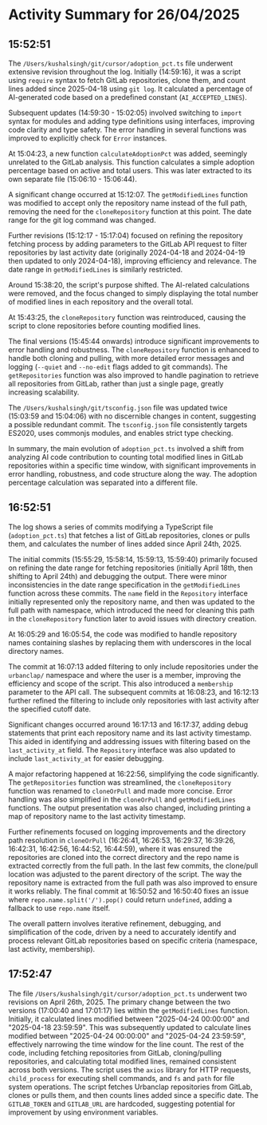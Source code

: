 # Activity Summary for 26/04/2025

## 15:52:51
The `/Users/kushalsingh/git/cursor/adoption_pct.ts` file underwent extensive revision throughout the log.  Initially (14:59:16), it was a script using `require` syntax to fetch GitLab repositories, clone them, and count lines added since 2025-04-18 using `git log`.  It calculated a percentage of AI-generated code based on a predefined constant (`AI_ACCEPTED_LINES`).

Subsequent updates (14:59:30 - 15:02:05) involved switching to `import` syntax for modules and adding type definitions using interfaces, improving code clarity and type safety.  The error handling in several functions was improved to explicitly check for `Error` instances.

At 15:04:23, a new function `calculateAdoptionPct` was added, seemingly unrelated to the GitLab analysis. This function calculates a simple adoption percentage based on active and total users.  This was later extracted to its own separate file (15:06:10 - 15:06:44).

A significant change occurred at 15:12:07. The `getModifiedLines` function was modified to accept only the repository name instead of the full path, removing the need for the `cloneRepository` function at this point. The date range for the git log command was changed.

Further revisions (15:12:17 - 15:17:04) focused on refining the repository fetching process by adding parameters to the GitLab API request to filter repositories by last activity date (originally 2024-04-18 and 2024-04-19 then updated to only 2024-04-18), improving efficiency and relevance.  The date range in `getModifiedLines` is similarly restricted.

Around 15:38:20, the script's purpose shifted. The AI-related calculations were removed, and the focus changed to simply displaying the total number of modified lines in each repository and the overall total.

At 15:43:25,  the `cloneRepository` function was reintroduced, causing the script to clone repositories before counting modified lines.

The final versions (15:45:44 onwards) introduce significant improvements to error handling and robustness.  The `cloneRepository` function is enhanced to handle both cloning and pulling, with more detailed error messages and logging (`--quiet` and `--no-edit` flags added to git commands).  The `getRepositories` function was also improved to handle pagination to retrieve all repositories from GitLab, rather than just a single page, greatly increasing scalability.

The `/Users/kushalsingh/git/tsconfig.json` file was updated twice (15:03:59 and 15:04:06) with no discernible changes in content, suggesting a possible redundant commit.  The `tsconfig.json` file consistently targets ES2020, uses commonjs modules, and enables strict type checking.

In summary, the main evolution of `adoption_pct.ts` involved a shift from analyzing AI code contribution to counting total modified lines in GitLab repositories within a specific time window, with significant improvements in error handling, robustness, and code structure along the way.  The adoption percentage calculation was separated into a different file.


## 16:52:51
The log shows a series of commits modifying a TypeScript file (`adoption_pct.ts`) that fetches a list of GitLab repositories, clones or pulls them, and calculates the number of lines added since April 24th, 2025.


The initial commits (15:55:29, 15:58:14, 15:59:13, 15:59:40) primarily focused on refining the date range for fetching repositories (initially April 18th, then shifting to April 24th) and debugging the output.  There were minor inconsistencies in the date range specification in the `getModifiedLines` function across these commits.  The `name` field in the `Repository` interface initially represented only the repository name, and then was updated to the full path with namespace, which introduced the need for cleaning this path in the `cloneRepository` function later to avoid issues with directory creation.

At 16:05:29 and 16:05:54, the code was modified to handle repository names containing slashes by replacing them with underscores in the local directory names.

The commit at 16:07:13 added filtering to only include repositories under the `urbanclap/` namespace and where the user is a member, improving the efficiency and scope of the script.  This also introduced a `membership` parameter to the API call. The subsequent commits at 16:08:23, and 16:12:13 further refined the filtering to include only repositories with last activity after the specified cutoff date.

Significant changes occurred around 16:17:13 and 16:17:37, adding debug statements that print each repository name and its last activity timestamp. This aided in identifying and addressing issues with filtering based on the `last_activity_at` field.  The `Repository` interface was also updated to include `last_activity_at` for easier debugging.


A major refactoring happened at 16:22:56, simplifying the code significantly. The `getRepositories` function was streamlined, the `cloneRepository` function was renamed to `cloneOrPull` and made more concise.  Error handling was also simplified in the `cloneOrPull` and `getModifiedLines` functions. The output presentation was also changed, including printing a map of repository name to the last activity timestamp.


Further refinements focused on logging improvements and the directory path resolution in `cloneOrPull` (16:26:41, 16:26:53, 16:29:37, 16:39:26, 16:42:31, 16:42:56, 16:44:52, 16:44:59), where it was ensured the repositories are cloned into the correct directory and the repo name is extracted correctly from the full path.  In the last few commits, the clone/pull location was adjusted to the parent directory of the script.  The way the repository name is extracted from the full path was also improved to ensure it works reliably. The final commit at 16:50:52 and 16:50:40  fixes an issue where `repo.name.split('/').pop()` could return `undefined`, adding a fallback to use `repo.name` itself.

The overall pattern involves iterative refinement, debugging, and simplification of the code, driven by a need to accurately identify and process relevant GitLab repositories based on specific criteria (namespace, last activity, membership).


## 17:52:47
The file `/Users/kushalsingh/git/cursor/adoption_pct.ts` underwent two revisions on April 26th, 2025.  The primary change between the two versions (17:00:40 and 17:01:17) lies within the `getModifiedLines` function.  Initially, it calculated lines modified between "2025-04-24 00:00:00" and "2025-04-18 23:59:59". This was subsequently updated to calculate lines modified between "2025-04-24 00:00:00" and "2025-04-24 23:59:59", effectively narrowing the time window for the line count. The rest of the code, including fetching repositories from GitLab, cloning/pulling repositories, and calculating total modified lines, remained consistent across both versions.  The script uses the `axios` library for HTTP requests, `child_process` for executing shell commands, and `fs` and `path` for file system operations.  The script fetches Urbanclap repositories from GitLab, clones or pulls them, and then counts lines added since a specific date. The `GITLAB_TOKEN` and `GITLAB_URL` are hardcoded, suggesting potential for improvement by using environment variables.
